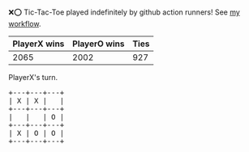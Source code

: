 :x::o: Tic-Tac-Toe played indefinitely by github action runners! See [my workflow](.github/workflows/play.yaml).

|PlayerX wins|PlayerO wins|Ties|
|-|-|-|
|2065|2002|927|

PlayerX's turn.

<pre>
+---+---+---+
| X | X |   |
+---+---+---+
|   |   | O |
+---+---+---+
| X | O | O |
+---+---+---+
</pre>